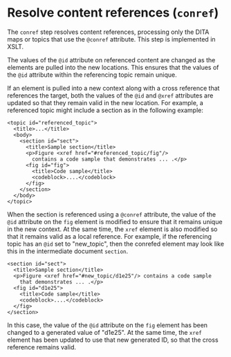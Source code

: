 # Resolve content references \(`conref`\)

The `conref` step resolves content references, processing only the DITA maps or topics that use the `@conref` attribute. This step is implemented in XSLT.

The values of the `@id` attribute on referenced content are changed as the elements are pulled into the new locations. This ensures that the values of the `@id` attribute within the referencing topic remain unique.

If an element is pulled into a new context along with a cross reference that references the target, both the values of the `@id` and `@xref` attributes are updated so that they remain valid in the new location. For example, a referenced topic might include a section as in the following example:

```
<topic id="referenced_topic">
  <title>...</title>
  <body>
    <section id="sect">
      <title>Sample section</title>
      <p>Figure <xref href="#referenced_topic/fig"/> 
        contains a code sample that demonstrates ... .</p>
      <fig id="fig">
        <title>Code sample</title>
        <codeblock>....</codeblock>
      </fig>
    </section>
  </body>
</topic>
```

When the section is referenced using a `@conref` attribute, the value of the `@id` attribute on the `fig` element is modified to ensure that it remains unique in the new context. At the same time, the `xref` element is also modified so that it remains valid as a local reference. For example, if the referencing topic has an `@id` set to "new\_topic", then the conrefed element may look like this in the intermediate document `section`.

```
<section id="sect">
  <title>Sample section</title>
  <p>Figure <xref href="#new_topic/d1e25"/> contains a code sample
    that demonstrates ... .</p>
  <fig id="d1e25">
    <title>Code sample</title>
    <codeblock>....</codeblock>
  </fig>
</section>
```

In this case, the value of the `@id` attribute on the `fig` element has been changed to a generated value of "d1e25". At the same time, the `xref` element has been updated to use that new generated ID, so that the cross reference remains valid.

